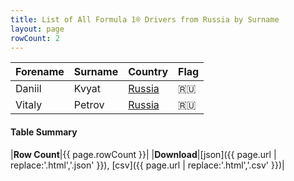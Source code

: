 ```yaml
---
title: List of All Formula 1® Drivers from Russia by Surname
layout: page
rowCount: 2
---
```


| Forename | Surname | Country | Flag |
|--|--|--|--|
| Daniil | Kvyat | [Russia](/f1/countries/russia) | 🇷🇺 |
| Vitaly | Petrov | [Russia](/f1/countries/russia) | 🇷🇺 |

#### Table Summary

|**Row Count**|{{ page.rowCount }}|
|**Download**|[json]({{ page.url | replace:'.html','.json' }}), [csv]({{ page.url | replace:'.html','.csv' }})|
